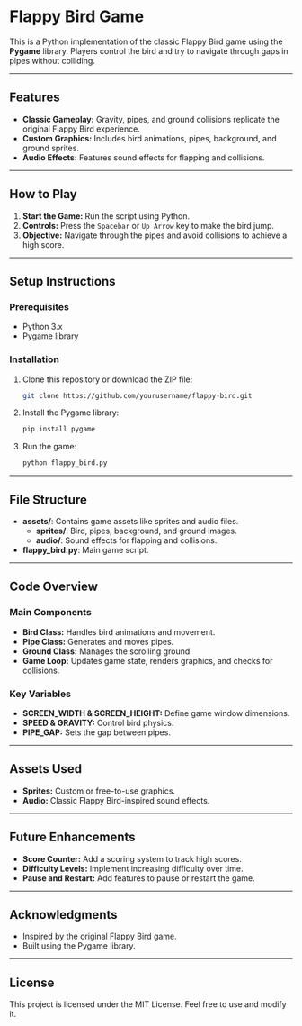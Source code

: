 # Flappy Bird Game

This is a Python implementation of the classic Flappy Bird game using the **Pygame** library. Players control the bird and try to navigate through gaps in pipes without colliding.

---

## Features
- **Classic Gameplay:** Gravity, pipes, and ground collisions replicate the original Flappy Bird experience.
- **Custom Graphics:** Includes bird animations, pipes, background, and ground sprites.
- **Audio Effects:** Features sound effects for flapping and collisions.

---

## How to Play
1. **Start the Game:** Run the script using Python.
2. **Controls:** Press the `Spacebar` or `Up Arrow` key to make the bird jump.
3. **Objective:** Navigate through the pipes and avoid collisions to achieve a high score.

---

## Setup Instructions

### Prerequisites
- Python 3.x
- Pygame library

### Installation
1. Clone this repository or download the ZIP file:
   ```bash
   git clone https://github.com/yourusername/flappy-bird.git
   ```
2. Install the Pygame library:
   ```bash
   pip install pygame
   ```
3. Run the game:
   ```bash
   python flappy_bird.py
   ```

---

## File Structure
- **assets/**: Contains game assets like sprites and audio files.
  - **sprites/**: Bird, pipes, background, and ground images.
  - **audio/**: Sound effects for flapping and collisions.
- **flappy_bird.py**: Main game script.

---

## Code Overview
### Main Components
- **Bird Class:** Handles bird animations and movement.
- **Pipe Class:** Generates and moves pipes.
- **Ground Class:** Manages the scrolling ground.
- **Game Loop:** Updates game state, renders graphics, and checks for collisions.

### Key Variables
- **SCREEN_WIDTH & SCREEN_HEIGHT:** Define game window dimensions.
- **SPEED & GRAVITY:** Control bird physics.
- **PIPE_GAP:** Sets the gap between pipes.

---

## Assets Used
- **Sprites:** Custom or free-to-use graphics.
- **Audio:** Classic Flappy Bird-inspired sound effects.

---

## Future Enhancements
- **Score Counter:** Add a scoring system to track high scores.
- **Difficulty Levels:** Implement increasing difficulty over time.
- **Pause and Restart:** Add features to pause or restart the game.

---

## Acknowledgments
- Inspired by the original Flappy Bird game.
- Built using the Pygame library.

---

## License
This project is licensed under the MIT License. Feel free to use and modify it.
